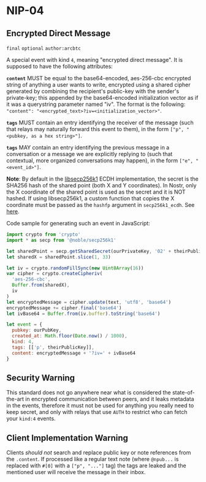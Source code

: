 # NIP-04

## Encrypted Direct Message

`final` `optional` `author:arcbtc`

A special event with kind `4`, meaning "encrypted direct message". It is supposed to have the following attributes:

**`content`** MUST be equal to the base64-encoded, aes-256-cbc encrypted string of anything a user wants to write, encrypted using a shared cipher generated by combining the recipient's public-key with the sender's private-key; this appended by the base64-encoded initialization vector as if it was a querystring parameter named "iv". The format is the following: `"content": "<encrypted_text>?iv=<initialization_vector>"`.

**`tags`** MUST contain an entry identifying the receiver of the message (such that relays may naturally forward this event to them), in the form `["p", "<pubkey, as a hex string>"]`.

**`tags`** MAY contain an entry identifying the previous message in a conversation or a message we are explicitly replying to (such that contextual, more organized conversations may happen), in the form `["e", "<event_id>"]`.

**Note**: By default in the [libsecp256k1](https://github.com/bitcoin-core/secp256k1) ECDH implementation, the secret is the SHA256 hash of the shared point (both X and Y coordinates). In Nostr, only the X coordinate of the shared point is used as the secret and it is NOT hashed. If using libsecp256k1, a custom function that copies the X coordinate must be passed as the `hashfp` argument in `secp256k1_ecdh`. See [here](https://github.com/bitcoin-core/secp256k1/blob/master/src/modules/ecdh/main_impl.h#L29).

Code sample for generating such an event in JavaScript:

```js
import crypto from 'crypto'
import * as secp from '@noble/secp256k1'

let sharedPoint = secp.getSharedSecret(ourPrivateKey, '02' + theirPublicKey)
let sharedX = sharedPoint.slice(1, 33)

let iv = crypto.randomFillSync(new Uint8Array(16))
var cipher = crypto.createCipheriv(
  'aes-256-cbc',
  Buffer.from(sharedX),
  iv
)
let encryptedMessage = cipher.update(text, 'utf8', 'base64')
encryptedMessage += cipher.final('base64')
let ivBase64 = Buffer.from(iv.buffer).toString('base64')

let event = {
  pubkey: ourPubKey,
  created_at: Math.floor(Date.now() / 1000),
  kind: 4,
  tags: [['p', theirPublicKey]],
  content: encryptedMessage + '?iv=' + ivBase64
}
```

## Security Warning

This standard does not go anywhere near what is considered the state-of-the-art in encrypted communication between peers, and it leaks metadata in the events, therefore it must not be used for anything you really need to keep secret, and only with relays that use `AUTH` to restrict who can fetch your `kind:4` events.

## Client Implementation Warning

Clients *should not* search and replace public key or note references from the `.content`. If processed like a regular text note (where `@npub...` is replaced with `#[0]` with a `["p", "..."]` tag) the tags are leaked and the mentioned user will receive the message in their inbox.
